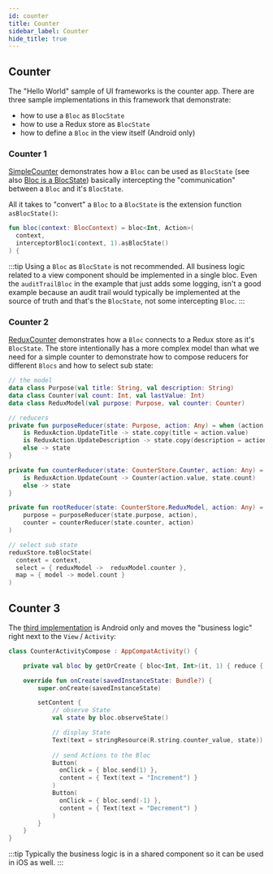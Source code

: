 ```yaml
---
id: counter
title: Counter
sidebar_label: Counter
hide_title: true
---
```


## Counter

The "Hello World" sample of UI frameworks is the counter app. There are three sample implementations in this framework that demonstrate:
- how to use a `Bloc` as `BlocState`
- how to use a Redux store as `BlocState`
- how to define a `Bloc` in the view itself (Android only)

### Counter 1

[SimpleCounter](https://github.com/1gravity/Kotlin-Bloc/blob/master/bloc-samples/src/commonMain/kotlin/com/onegravity/bloc/sample/counter/SimpleCounter.kt) demonstrates how a `Bloc` can be used as `BlocState` (see also [Bloc is a BlocState](../architecture/blocstate/bloc_state.md#bloc-isa-blocstate)) basically intercepting the "communication" between a `Bloc` and it's `BlocState`. 

All it takes to "convert" a `Bloc` to a `BlocState` is the extension function `asBlocState()`:

```kotlin
fun bloc(context: BlocContext) = bloc<Int, Action>(
  context,
  interceptorBloc1(context, 1).asBlocState()
) {
```

:::tip
Using a `Bloc` as `BlocState` is not recommended. All business logic related to a view component should be implemented in a single bloc. Even the `auditTrailBloc` in the example that just adds some logging, isn't a good example because an audit trail would typically be implemented at the source of truth and that's the `BlocState`, not some intercepting `Bloc`.
:::

### Counter 2

[ReduxCounter](https://github.com/1gravity/Kotlin-Bloc/blob/master/bloc-samples/src/commonMain/kotlin/com/onegravity/bloc/sample/counter/ReduxCounter.kt) demonstrates how a `Bloc` connects to a Redux store as it's `BlocState`. The store intentionally has a more complex model than what we need for a simple counter to demonstrate how to compose reducers for different `Blocs` and how to select sub state:

```kotlin
// the model
data class Purpose(val title: String, val description: String)
data class Counter(val count: Int, val lastValue: Int)
data class ReduxModel(val purpose: Purpose, val counter: Counter)
```

```kotlin
// reducers
private fun purposeReducer(state: Purpose, action: Any) = when (action) {
    is ReduxAction.UpdateTitle -> state.copy(title = action.value)
    is ReduxAction.UpdateDescription -> state.copy(description = action.value)
    else -> state
}

private fun counterReducer(state: CounterStore.Counter, action: Any) = when (action) {
    is ReduxAction.UpdateCount -> Counter(action.value, state.count)
    else -> state
}

private fun rootReducer(state: CounterStore.ReduxModel, action: Any) = ReduxModel(
    purpose = purposeReducer(state.purpose, action),
    counter = counterReducer(state.counter, action)
)
```

```kotlin
// select sub state
reduxStore.toBlocState(
  context = context,
  select = { reduxModel ->  reduxModel.counter },
  map = { model -> model.count }
)
```

## Counter 3

The [third implementation](https://github.com/1gravity/Kotlin-Bloc/blob/master/androidApp/src/main/kotlin/com/onegravity/bloc/counter/CounterActivityCompose.kt) is Android only and moves the "business logic" right next to the `View` / `Activity`:

```kotlin
class CounterActivityCompose : AppCompatActivity() {

    private val bloc by getOrCreate { bloc<Int, Int>(it, 1) { reduce { state + action } } }

    override fun onCreate(savedInstanceState: Bundle?) {
        super.onCreate(savedInstanceState)

        setContent {
            // observe State
            val state by bloc.observeState()

            // display State
            Text(text = stringResource(R.string.counter_value, state))
            
            // send Actions to the Bloc
            Button(
              onClick = { bloc.send(1) },
              content = { Text(text = "Increment") }
            )
            Button(
              onClick = { bloc.send(-1) },
              content = { Text(text = "Decrement") }
            )
        }
    }
}
```

:::tip
Typically the business logic is in a shared component so it can be used in iOS as well. 
:::